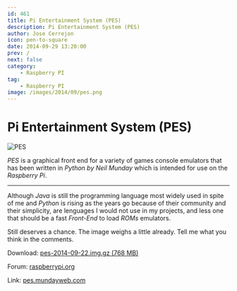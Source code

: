 ```yaml
---
id: 461
title: Pi Entertainment System (PES)
description: Pi Entertainment System (PES)
author: Jose Cerrejon
icon: pen-to-square
date: 2014-09-29 13:20:00
prev: /
next: false
category:
    - Raspberry PI
tag:
    - Raspberry PI
image: /images/2014/09/pes.png
---
```


# Pi Entertainment System (PES)

![PES](/images/2014/09/pes.png)

_PES_ is a graphical front end for a variety of games console emulators that has been written in _Python by Neil Munday_ which is intended for use on the _Raspberry Pi_.

---

Although _Java_ is still the programming language most widely used in spite of me and _Python_ is rising as the years go because of their community and their simplicity, are lenguages I would not use in my projects, and less one that should be a fast _Front-End_ to load _ROMs_ emulators.

Still deserves a chance. The image weighs a little already. Tell me what you think in the comments.

Download: [pes-2014-09-22.img.gz (768 MB)](https://pes.mundayweb.com/downloads/pes-2014-09-22.img.gz)

Forum: [raspberrypi.org](https://www.raspberrypi.org/forums/viewtopic.php?f=78&t=87921)

Link: [pes.mundayweb.com](https://pes.mundayweb.com/html/index.html)
